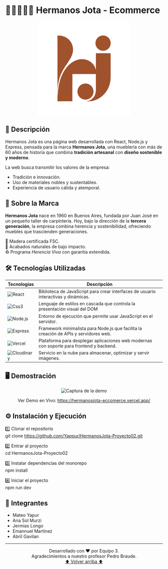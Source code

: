# 👨🏽‍🤝‍👨🏻 Hermanos Jota - Ecommerce

<div align="center">

<img src="/client/public/logo.svg" alt="Logo Hermanos Jota" width="300"/>

</div>

## 🚀 Descripción

Hermanos Jota es una página web desarrollada con React, Node.js y Express, pensada para la marca **Hermanos Jota**, una mueblería con más de 60 años de historia que combina **tradición artesanal** con **diseño sostenible y moderno**.  

La web busca transmitir los valores de la empresa:  
- Tradición e innovación.  
- Uso de materiales nobles y sustentables.  
- Experiencia de usuario cálida y atemporal.  

## 📖 Sobre la Marca  

**Hermanos Jota** nace en 1960 en Buenos Aires, fundada por Juan José en un pequeño taller de carpintería. Hoy, bajo la dirección de la **tercera generación**, la empresa combina herencia y sostenibilidad, ofreciendo muebles que trascienden generaciones.  

🌳 Madera certificada FSC.  
🌱 Acabados naturales de bajo impacto.  
♻️ Programa *Herencia Viva* con garantía extendida.  

## 🛠️ Tecnologías Utilizadas

<div align="center">

| Tecnologías                 | Descripción                                                      |
| -------------------------- | ---------------------------------------------------------------- |
| ![React](https://img.shields.io/badge/React-20232A?style=for-the-badge&logo=react&logoColor=61DAFB)                  | Biblioteca de JavaScript para crear interfaces de usuario interactivas y dinámicas.|
| ![Css3](https://img.shields.io/badge/CSS3-1572B6?style=for-the-badge&logo=css3&logoColor=white)           | Lenguaje de estilos en cascada que controla la presentación visual del DOM             |
| ![Node.js](https://img.shields.io/badge/Node.js-339933?style=for-the-badge&logo=nodedotjs&logoColor=white)                 | Entorno de ejecución que permite usar JavaScript en el servidor.                   |
| ![Express](https://img.shields.io/badge/Express%20js-000000?style=for-the-badge&logo=express&logoColor=white)                 | Framework minimalista para Node.js que facilita la creación de APIs y servidores web.                   |
| ![Vercel](https://img.shields.io/badge/Vercel-000000?style=for-the-badge&logo=vercel&logoColor=white)                 | Plataforma para desplegar aplicaciones web modernas con soporte para frontend y backend.                   |
| ![Cloudinary](https://img.shields.io/badge/Cloudinary-3448C5?style=for-the-badge&logo=Cloudinary&logoColor=white)                 | Servicio en la nube para almacenar, optimizar y servir imágenes.                   |

</div>

## 🖥️ Demostración

<div align="center">

<img src="" alt="Captura de la demo" width="600"/>

Ver Demo en Vivo: https://hermanosjota-eccomerce.vercel.app/

</div>

## ⚙️ Instalación y Ejecución

1️⃣ Clonar el repositorio <br/>
git clone https://github.com/Yappur/HermanosJota-Proyecto02.git

2️⃣ Entrar al proyecto <br/>
cd HermanosJota-Proyecto02

3️⃣ Instalar dependencias del monorepo <br/>
npm install

4️⃣ Iniciar el proyecto <br/>
npm run dev

## 💬 Integrantes
- Mateo Yapur
- Ana Sol Murzi
- Jermias Longo
- Emannuel Martinez
- Abril Gavilan

---

<div align="center">
  
Desarrollado con ❤️ por Equipo 3. 
<br/> Agradecimientos a nuestro profesor Pedro Braude. <br/>
<a href="#-hermanos-jota">⬆️ Volver arriba ⬆️</a>
  
<div/>
